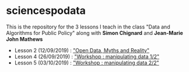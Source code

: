 # sciencespodata
This is the repository for the 3 lessons I teach in the class "Data and Algorithms for Public Policy" along with **Simon Chignard** and **Jean-Marie John Mathews**

- Lesson 2 (12/09/2019) : ["Open Data, Myths and Reality"](https://gidoin.github.io/sciencespodata/lesson2_opendata.html#)
- Lesson 4 (26/09/2019) : ["Workshop : manipulating data 1/2"](https://gidoin.github.io/sciencespodata/lesson4_dataworkshop.html#)
- Lesson 5 (03/10/2019) : ["Workshop : manipulating data 2/2"](https://gidoin.github.io/sciencespodata/lesson5_dataworkshop.html#)
